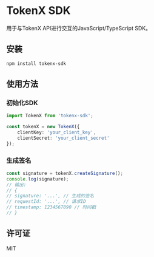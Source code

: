 # TokenX SDK

用于与TokenX API进行交互的JavaScript/TypeScript SDK。

## 安装
```bash
npm install tokenx-sdk
```

## 使用方法

### 初始化SDK

```typescript
import TokenX from 'tokenx-sdk';

const tokenX = new TokenX({
    clientKey: 'your_client_key',
    clientSecret: 'your_client_secret'  
});
```

### 生成签名

```typescript
const signature = tokenX.createSignature();
console.log(signature);
// 输出:
// {
// signature: '...', // 生成的签名
// requestId: '...', // 请求ID
// timestamp: 1234567890 // 时间戳
// }
```


## 许可证

MIT